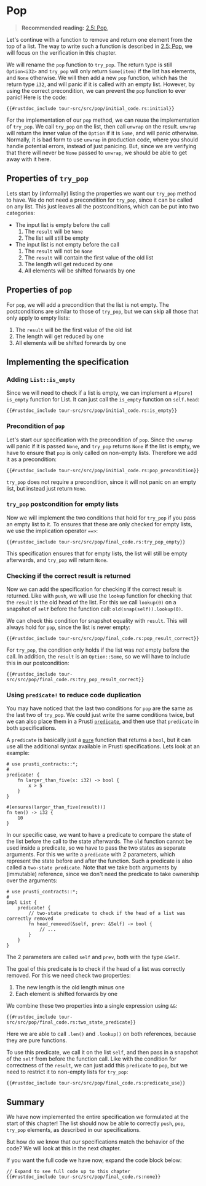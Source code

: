 # Pop

> **Recommended reading:** 
> [2.5: Pop](https://rust-unofficial.github.io/too-many-lists/first-pop.html), 

Let's continue with a function to remove and return one element from the top of a list. The way to write such a function is described in [2.5: Pop](https://rust-unofficial.github.io/too-many-lists/first-pop.html), we will focus on the verification in this chapter.

We will rename the `pop` function to `try_pop`. The return type is still `Option<i32>` and `try_pop` will only return `Some(item)` if the list has elements, and `None` otherwise. We will then add a new `pop` function, which has the return type `i32`, and will panic if it is called with an empty list. However, by using the correct precondition, we can prevent the `pop` function to ever panic! Here is the code:

```rust,noplaypen
{{#rustdoc_include tour-src/src/pop/initial_code.rs:initial}}
```

For the implementation of our `pop` method, we can reuse the implementation of `try_pop`. We call `try_pop` on the list, then call `unwrap` on the result. `unwrap` will return the inner value of the `Option` if it is `Some`, and will panic otherwise.
Normally, it is bad form to use `unwrap` in production code, where you should handle potential errors, instead of just panicing.
But, since we are verifying that there will never be `None` passed to `unwrap`, we should be able to get away with it here.

## Properties of `try_pop`

Lets start by (informally) listing the properties we want our `try_pop` method to have.
We do not need a precondition for `try_pop`, since it can be called on any list.
This just leaves all the postconditions, which can be put into two categories:

- The input list is empty before the call
  1. The `result` will be `None`
  2. The list will still be empty
- The input list is not empty before the call
  1. The `result` will not be `None`
  2. The `result` will contain the first value of the old list
  3. The length will get reduced by one
  4. All elements will be shifted forwards by one

## Properties of `pop`

For `pop`, we will add a precondition that the list is not empty.
The postconditions are similar to those of `try_pop`, but we can skip all those that only apply to empty lists:

1. The `result` will be the first value of the old list
2. The length will get reduced by one
3. All elements will be shifted forwards by one

## Implementing the specification

### Adding `List::is_empty`

Since we will need to check if a list is empty, we can implement a `#[pure]` `is_empty` function for List. It can just call the `is_empty` function on `self.head`:

```rust,noplaypen
{{#rustdoc_include tour-src/src/pop/initial_code.rs:is_empty}}
```

### Precondition of `pop`

Let's start our specification with the precondition of `pop`. Since the `unwrap` will panic if it is passed `None`, and `try_pop` returns `None` if the list is empty, we have to ensure that `pop` is only called on non-empty lists. Therefore we add it as a precondition:

```rust,noplaypen
{{#rustdoc_include tour-src/src/pop/initial_code.rs:pop_precondition}}
```

`try_pop` does not require a precondition, since it will not panic on an empty list, but instead just return `None`.

### `try_pop` postcondition for empty lists

Now we will implement the two conditions that hold for `try_pop` if you pass an empty list to it.
To ensures that these are only checked for empty lists, we use the implication operator `==>`:

```rust,noplaypen
{{#rustdoc_include tour-src/src/pop/final_code.rs:try_pop_empty}}
```

This specification ensures that for empty lists, the list will still be empty afterwards, and `try_pop` will return `None`.

### Checking if the correct result is returned

Now we can add the specification for checking if the correct result is returned. Like with `push`, we will use the `lookup` function for checking that the `result` is the old head of the list. For this we call `lookup(0)` on a snapshot of `self` before the function call: `old(snap(self)).lookup(0)`.

We can check this condition for snapshot equality with `result`. This will always hold for `pop`, since the list is never empty:

```rust,noplaypen
{{#rustdoc_include tour-src/src/pop/final_code.rs:pop_result_correct}}
```

For `try_pop`, the condition only holds if the list was *not* empty before the call. In addition, the `result` is an `Option::Some`, so we will have to include this in our postcondition:

```rust,noplaypen
{{#rustdoc_include tour-src/src/pop/final_code.rs:try_pop_result_correct}}
```


### Using `predicate!` to reduce code duplication

You may have noticed that the last two conditions for `pop` are the same as the last two of `try_pop`. We could just write the same conditions twice, but we can also place them in a Prusti [`predicate`](../verify/predicate.md), and then use that `predicate` in both specifications.

A `predicate` is basically just a [`pure`](../verify/pure.md) function that returns a `bool`, but it can use all the additional syntax available in Prusti specifications. Lets look at an example:

```rust,noplaypen
# use prusti_contracts::*;
# 
predicate! {
    fn larger_than_five(x: i32) -> bool {
        x > 5
    }
}

#[ensures(larger_than_five(result))]
fn ten() -> i32 {
    10
}
```

In our specific case, we want to have a predicate to compare the state of the list before the call to the state afterwards. The `old` function cannot be used inside a predicate, so we have to pass the two states as separate arguments. For this we write a `predicate` with 2 parameters, which represent the state before and after the function. Such a predicate is also called a `two-state predicate`.
Note that we take both arguments by (immutable) reference, since we don't need the predicate to take ownership over the arguments:

```rust,noplaypen,ignore
# use prusti_contracts::*;
# 
impl List {
    predicate! {
        // two-state predicate to check if the head of a list was correctly removed
        fn head_removed(&self, prev: &Self) -> bool {
            // ...
        }
    }
}
```

The 2 parameters are called `self` and `prev`, both with the type `&Self`.

The goal of this predicate is to check if the head of a list was correctly removed.
For this we need check two properties:
1. The new length is the old length minus one
2. Each element is shifted forwards by one

We combine these two properties into a single expression using `&&`:

```rust,noplaypen
{{#rustdoc_include tour-src/src/pop/final_code.rs:two_state_predicate}}
```

Here we are able to call `.len()` and `.lookup()` on both references, because they are pure functions.

To use this predicate, we call it on the list `self`, and then pass in a snapshot of the `self` from before the function call. Like with the condition for correctness of the `result`, we can just add this `predicate` to `pop`, but we need to restrict it to non-empty lists for `try_pop`:

```rust,noplaypen
{{#rustdoc_include tour-src/src/pop/final_code.rs:predicate_use}}
```

## Summary

We have now implemented the entire specification we formulated at the start of this chapter!
The list should now be able to correctly `push`, `pop`, `try_pop` elements, as described in our specifications.

But how do we know that our specifications match the behavior of the code? We will look at this in the next chapter.

If you want the full code we have now, expand the code block below:

```rust,noplaypen
// Expand to see full code up to this chapter
{{#rustdoc_include tour-src/src/pop/final_code.rs:none}}
```